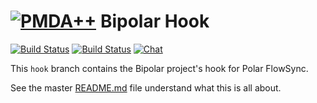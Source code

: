 # [![PMDA++](https://github.com/pcolby/bipolar/raw/master/qrc/icon/bipolar30.png)](#) Bipolar Hook
[![Build Status](https://img.shields.io/travis/pcolby/bipolar/hook.svg "OSX (Travis CI)")](https://travis-ci.org/pcolby/bipolar/branches)
[![Build Status](https://img.shields.io/appveyor/ci/pcolby/bipolar/hook.svg "Windows (AppVeyor)")](https://ci.appveyor.com/project/pcolby/bipolar)
[![Chat](https://img.shields.io/badge/gitter-chat-45cba1.svg "Join the chat")](https://gitter.im/pcolby/bipolar)

This `hook` branch contains the Bipolar project's hook for Polar FlowSync.

See the master [README.md](https://github.com/pcolby/bipolar) file understand
what this is all about.
